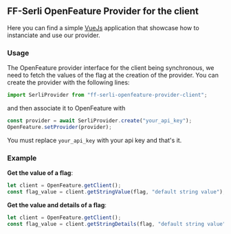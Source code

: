 ## FF-Serli OpenFeature Provider for the client
Here you can find a simple [VueJs](https://vuejs.org/) application that showcase how to instanciate and use our provider.

### Usage
The OpenFeature provider interface for the client being synchronous, we need to fetch the values
of the flag at the creation of the provider.
You can create the provider with the following lines:
```js
import SerliProvider from "ff-serli-openfeature-provider-client";
```

and then associate it to OpenFeature with
```js
const provider = await SerliProvider.create("your_api_key");
OpenFeature.setProvider(provider);
```

You must replace `your_api_key` with your api key and that's it.

### Example
**Get the value of a flag**:
```js
let client = OpenFeature.getClient();
const flag_value = client.getStringValue(flag, "default string value"),
```

**Get the value and details of a flag**:
```js
let client = OpenFeature.getClient();
const flag_value = client.getStringDetails(flag, "default string value"),
```
